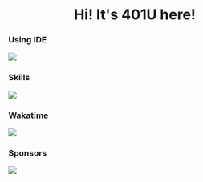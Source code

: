 <h1 align="center">Hi! It's 401U here!</h1>

<h3>Using IDE</h3>
<img src="https://skillicons.dev/icons?i=vscode,androidstudio,idea">

<h3>Skills</h3>
<img src="https://skillicons.dev/icons?i=go,kotlin,py,java,ktor,js,ts,html,vue,nuxtjs,git,gradle,linux,docker,mysql">

<h3>Wakatime</h3>
<picture align="center">
  <source srcset="https://wakatime.com/share/@401Unauthorized/14ad957b-f322-4fa7-9127-b9093334cdda.svg"
    media="(prefers-color-scheme: dark)" />
  <source srcset="https://wakatime.com/share/@401Unauthorized/039d23c3-a67c-40e9-9ce1-65536e65e39a.svg"
    media="(prefers-color-scheme: light), (prefers-color-scheme: no-preference)" />
  <img src="https://wakatime.com/share/@401Unauthorized/039d23c3-a67c-40e9-9ce1-65536e65e39a.svg" />
</picture>

<h3>Sponsors</h3>
<img align="center" src="https://cdn.jsdelivr.net/gh/401U/static/sponsors/en.svg" />
